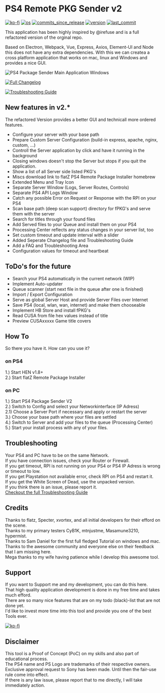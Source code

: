 # PS4 Remote PKG Sender v2  
[![ko-fi](https://img.shields.io/badge/Buy%20me%20a%20Shisha%20on-Ko--fi-red)](https://ko-fi.com/M4M082WK8)
[![os](https://img.shields.io/badge/platform-windows%20%7C%20macos%20%7C%20linux-lightgrey)](#)
[![commits_since_release](https://img.shields.io/github/commits-since/gkiokan/ps4-remote-pkg-sender/v2.4.3)](#)
[![version](https://img.shields.io/github/package-json/v/gkiokan/ps4-remote-pkg-sender)](#)
[![last_commit](https://img.shields.io/github/last-commit/gkiokan/ps4-remote-pkg-sender)](#)

This application has been highly inspired by @irefuse and is a full refactored version of the orginal repo.  

Based on Electron, Webpack, Vue, Express, Axios, Element-UI and Node this does not have any extra
dependencies. With this we can createa a cross platform application that works on mac, linux and Windows
and provides a nice GUI.  

![PS4 Package Sender Main Application Windows](https://cdn.discordapp.com/attachments/463406779599028265/926965282000474122/unknown.png)

[![Full Changelog](https://img.shields.io/badge/Checkout%20-All%20Changelogs-yellow)](Changelog.md)

[![Troubleshooting Guide](https://img.shields.io/badge/Checkout%20-Troubleshooting%20Guide-brightgreen)](Troubleshoot.md)

## New features in v2.*
The refactored Version provides a better GUI and technicall more ordered features.  
* Configure your server with your base path
* Prepare Custom Server Configuration (build-in express, apache, nginx, custom, ...)  
* Controll the Server application by click and have it running in the background  
* Closing windows doesn't stop the Server but stops if you quit the application.   
* Show a list of all Server side listed PKG's  
* Miscs download link to flatZ PS4 Remote Package Installer homebrew  
* Extended Menu and Tray Icon  
* Separate Server Window (Logs, Server Routes, Controls)
* Separate PS4 API Logs Window  
* Catch any possible Error on Request or Response with the RPI on your PS4  
* Scan base path (deep scan support) directory for fPKG's and serve them with the server  
* Search for titles through your found files    
* Add Served files to your Queue and install them on your PS4  
* Processing Center reflects any status changes in your server list, too     
* Set custom timeout and update interval with a slider
* Added Seperate Changelog file and Troubleshooting Guide
* Add a FAQ and Troubleshooting Area
* Configuration values for timeout and heartbeat  

## ToDo's for the future
* Search your PS4 automatically in the current network (WIP)  
* Implement Auto-updater  
* Queue scanner (start next file in the queue after one is finished)
* Import / Export Configuration  
* Serve as global Server Host and provide Server Files over Internet   
* Save PS4 (local, wlan, wan, internet) and make them chooseable  
* Implement HB Store and install fPKG's  
* Read CUSA from file hex values instead of title  
* Preview CUSAxxxxx Game title covers  

## How To  
So there you have it. How can you use it?  

### on PS4
1.) Start HEN v1.8+  
2.) Start flatZ Remote Package Installer  

### on PC  
1.) Start PS4 Package Sender V2   
2.) Switch to Config and select your Networkinterface (IP Adress)  
2.1) Choose a Server Port if necessary and apply or restart the server  
3.) Choose your base path where your files are settled  
4.) Switch to Server and add your files to the queue (Processing Center)  
5.) Start your install process with any of your files.  

## Troubleshooting  
Your PS4 and PC have to be on the same Network.  
If you have connection issues, check your Router or Firewall.  
If you get timeout, RPI is not running on your PS4 or PS4 IP Adress is wrong or timeout to low.   
If you get Playstation not available error, check RPI on PS4 and restart it.  
If you get the White Screen of Dead, use the unpacked version.  
If you think there is an issue, please report it.  
[Checkout the full Troubleshooting Guide](Troubleshoot.md)

## Credits
Thanks to flatz, Specter, xvortex, and all initial developers for their efford on the scene.  
Thanks to my primary testers CyB1K, mtnjustme, Masamune3210, hypermist.  
Thanks to Sam Daniel for the first full fledged Tutorial on windows and mac.  
Thanks to the awesome community and everyone else on their feedback that I am missing here.  
Mega thanks to my wife having patience while I develop this awesome tool.  

## Support  
If you want to Support me and my development, you can do this here.  
That high quality application development is done in my free time and takes much efford.  
There are so many nice features that are on my todo (black)-list that are not done yet.  
I'd like to invest more time into this tool and provide you one of the best Tools ever.  

[![ko-fi](https://ko-fi.com/img/githubbutton_sm.svg)](https://ko-fi.com/M4M082WK8)

## Disclaimer
This tool is a Proof of Concept (PoC) on my skills and also part of educational process.  
The PS4 name and PS Logo are trademarks of their respective owners.  
Exclusive approval request to Sony has been made. Until then the fair-use rule come into effect.   
If there is any law issue, please report that to me directly, I will take immediately action.  
